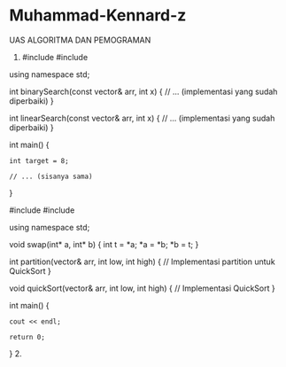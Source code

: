 # Muhammad-Kennard-z
UAS ALGORITMA DAN PEMOGRAMAN
1. #include <iostream>
#include <vector>

using namespace std;

int binarySearch(const vector<int>& arr, int x) {
    // ... (implementasi yang sudah diperbaiki)
}

int linearSearch(const vector<int>& arr, int x) {
    // ... (implementasi yang sudah diperbaiki)
}

int main() {

    int target = 8;

    // ... (sisanya sama)
}


#include <iostream>
#include <vector>

using namespace std;

void swap(int* a, int* b) {
    int t = *a;
    *a = *b;
    *b = t;
}

int partition(vector<int>& arr, int low, int high) {
    // Implementasi partition untuk QuickSort
}

void quickSort(vector<int>& arr, int low, int high) {
    // Implementasi QuickSort
}

int main() {

    cout << endl;

    return 0;
}
2. 
